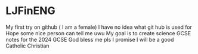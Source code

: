 # LJFinENG
My first try on github ( I am a female) <fr>
I have no idea what git hub is used for
Hope some nice person can tell me uwu
My goal is to create science GCSE notes for the 2024 GCSE
God bless me pls
I promise I will be a good Catholic Christian
